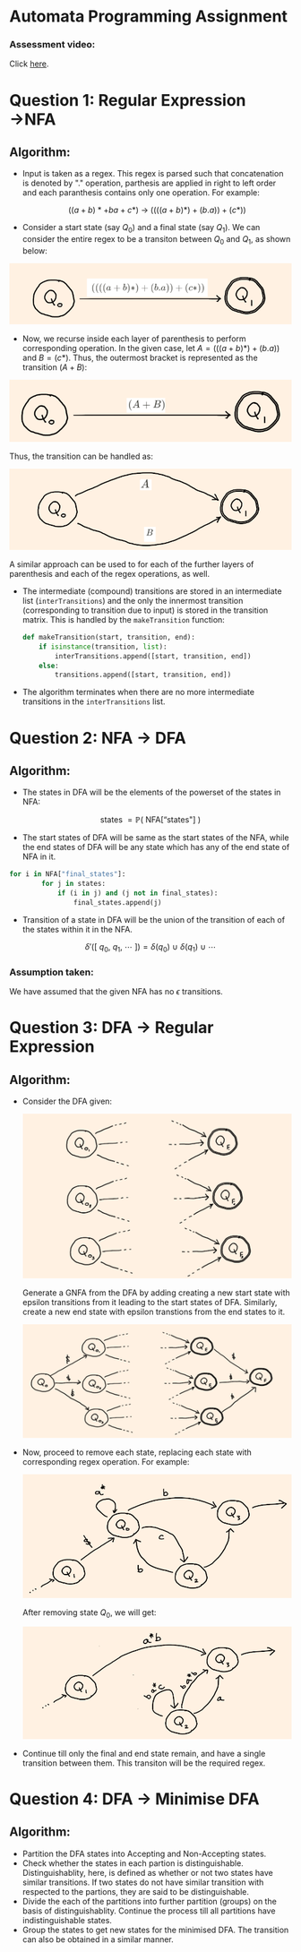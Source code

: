 # Automata Programming Assignment

### Assessment video:

Click [here](https://iiitaphyd-my.sharepoint.com/:v:/g/personal/hrishi_narayanan_research_iiit_ac_in/EUJLrRxVqyZDpFl4tyuLP4MB7841s6IyDkoOMt7solzz6g?e=wjF7Pu).

# Question 1: Regular Expression →NFA

## Algorithm:

- Input is taken as a regex. This regex is parsed such that concatenation is denoted by "$.$" operation, parthesis are applied in right to left order and each paranthesis contains only one operation. For example:

    $$
    ((a+b)*+ba+c*)\ \rightarrow \ ((((a+b)*)+(b.a))+(c*))
    $$

- Consider a start state (say $Q_0$) and a final state (say $Q_1$). We can consider the entire regex to be a transiton between $Q_0$ and $Q_1$, as shown below:

![Automata%20Programming%20Assignment%20477b5b7b4520458795662b982d51d734/Untitled.png](Automata%20Programming%20Assignment%20477b5b7b4520458795662b982d51d734/Untitled.png)

- Now, we recurse inside each layer of parenthesis to perform corresponding operation. In the given case, let $A=(((a+b)*)+(b.a))$ and $B =(c*)$. Thus, the outermost bracket is represented as the transition $(A+B)$:

![Automata%20Programming%20Assignment%20477b5b7b4520458795662b982d51d734/Untitled%201.png](Automata%20Programming%20Assignment%20477b5b7b4520458795662b982d51d734/Untitled%201.png)

Thus, the transition can be handled as: 

![Automata%20Programming%20Assignment%20477b5b7b4520458795662b982d51d734/Untitled%202.png](Automata%20Programming%20Assignment%20477b5b7b4520458795662b982d51d734/Untitled%202.png)

A similar approach can be used to for each of the further layers of parenthesis and each of the regex operations, as well.

- The intermediate (compound) transitions are stored in an intermediate list (`interTransitions`) and the only the innermost transition (corresponding to transition due to input) is stored in the transition matrix. This is handled by the `makeTransition` function:

    ```python
    def makeTransition(start, transition, end):
        if isinstance(transition, list):
            interTransitions.append([start, transition, end])
        else:
            transitions.append([start, transition, end])
    ```

- The algorithm terminates when there are no more intermediate transitions in the `interTransitions` list.

# Question 2:  NFA → DFA

## Algorithm:

- The states in DFA will be the elements of the powerset of the states in NFA:

$$\text{states }= \mathbb{P}(\text{ NFA[``states"] })$$

- The start states of DFA will be same as the start states of the NFA, while the end states of DFA will be any state which has any of the end state of NFA in it.

```python
for i in NFA["final_states"]:
        for j in states:
            if (i in j) and (j not in final_states):
                final_states.append(j)
```

- Transition of a state in DFA will be the union of the transition of each of the states within it in the NFA.

$$\delta' ([\ q_0,\ q_1,\ \cdots\ ]) = \delta(q_0)\  \cup \ \delta(q_1) \ \cup \ \cdots $$

### Assumption taken:

We have assumed that the given NFA has no $\epsilon$  transitions.

# Question 3:  DFA → Regular Expression

## Algorithm:

- Consider the DFA given:

    ![Automata%20Programming%20Assignment%20477b5b7b4520458795662b982d51d734/Untitled%203.png](Automata%20Programming%20Assignment%20477b5b7b4520458795662b982d51d734/Untitled%203.png)

    Generate a GNFA from the DFA by adding creating a new start state with epsilon transitions from it leading to the start states of DFA. Similarly, create a new end state with epsilon transtions from the end states to it.

    ![Automata%20Programming%20Assignment%20477b5b7b4520458795662b982d51d734/Untitled%204.png](Automata%20Programming%20Assignment%20477b5b7b4520458795662b982d51d734/Untitled%204.png)

- Now, proceed to remove each state, replacing each state with corresponding regex operation. For example:

    ![Automata%20Programming%20Assignment%20477b5b7b4520458795662b982d51d734/Untitled%205.png](Automata%20Programming%20Assignment%20477b5b7b4520458795662b982d51d734/Untitled%205.png)

    After removing state $Q_0$, we will get:

    ![Automata%20Programming%20Assignment%20477b5b7b4520458795662b982d51d734/Untitled%206.png](Automata%20Programming%20Assignment%20477b5b7b4520458795662b982d51d734/Untitled%206.png)

- Continue till only the final and end state remain, and have a single transition between them. This transiton will be the required regex.

# Question 4:  DFA → Minimise DFA

## Algorithm:

- Partition the DFA states into Accepting and Non-Accepting states.
- Check whether the states in each partion is distinguishable. Distinguishablity, here, is defined as whether or not two states have similar transitions. If two states do not have similar transition with respected to the partions, they are said to be distinguishable.
- Divide the each of the partitions into further partition (groups) on the basis of distinguishablity. Continue the process till all partitions have indistinguishable states.
- Group the states to get new states for the minimised DFA. The transition can also be obtained in a similar manner.
